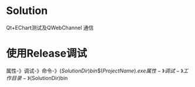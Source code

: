 # Solution
Qt+EChart测试及QWebChannel 通信
# 使用Release调试
  属性-》调试-》命令-》$(SolutionDir)bin\$(ProjectName).exe
  属性-》调试-》工作目录-》$(SolutionDir)bin
